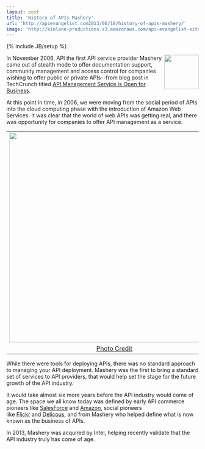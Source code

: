 ```yaml
---
layout: post
title: 'History of APIs Mashery'
url: 'http://apievangelist.com2013/06/10/history-of-apis-mashery/'
image: 'http://kinlane-productions.s3.amazonaws.com/api-evangelist-site/blog/mashery-old-logo.png'
---
```

{% include JB/setup %}
<p>
     <a href=http://mashery.com/ target=_blank><img src=https://s3.amazonaws.com/kinlane-productions/api-evangelist/mashery/mashery-old-logo.png  width=90 align=right /></a>
</p>
<p>
     In November 2006, API the first API service provider Mashery came out of stealth mode to offer documentation support, community management and access control for companies wishing to offer public or private APIs--from blog post in TechCrunch titled <a href=http://techcrunch.com/2006/11/06/mashery-api-management-service-is-open-for-business/>API Management Service is Open for Business</a>.
</p>
<p>
     At this point in time, in 2006, we were moving from the social period of APIs into the cloud computing phase with the introduction of Amazon Web Services. It was clear that the world of web APIs was getting real, and there was opportunity for companies to offer API management as a service.
</p>
<table align=center>
     <tbody>
          <tr>
               <td align=center>
                    <a href=http://techcrunch.com/2006/11/06/mashery-api-management-service-is-open-for-business/ target=_blank><img src=https://s3.amazonaws.com/kinlane-productions/api-evangelist/mashery/history-mashery-api-management.jpg  width=550 /></a>
               </td>
          </tr>
          <tr>
               <td align=center>
                    <a href=http://techcrunch.com/2006/11/06/mashery-api-management-service-is-open-for-business/ target=_blank>Photo Credit</a>
               </td>
          </tr>
     </tbody>
</table>
<p>
     While there were tools for deploying APIs, there was no standard approach to managing your API deployment. Mashery was the first to bring a standard set of services to API providers, that would help set the stage for the future growth of the API industry.
</p>
<p>
     It would take almost six more years before the API industry would come of age. The space we all know today was defined by early API commerce pioneers like <a title=Salesforce href=/2011/01/28/history-of-apis-salesforce-com/>SalesForce</a> and <a title=Amazon href=/2011/01/28/history-of-apis-amazon-e-commerce/>Amazon</a>, social pioneers like <a title=Flickr href=/2011/02/09/history-of-apis-flickr-api/>Flickr</a> and <a href=/2013/06/09/history-of-apis-del-icio-us/>Delicous</a>, and from Mashery who helped define what is now known as the business of APIs.
</p>
<p>
     In 2013, Mashery was acquired by Intel, helping recently validate that the API industry truly has come of age. 
</p>
